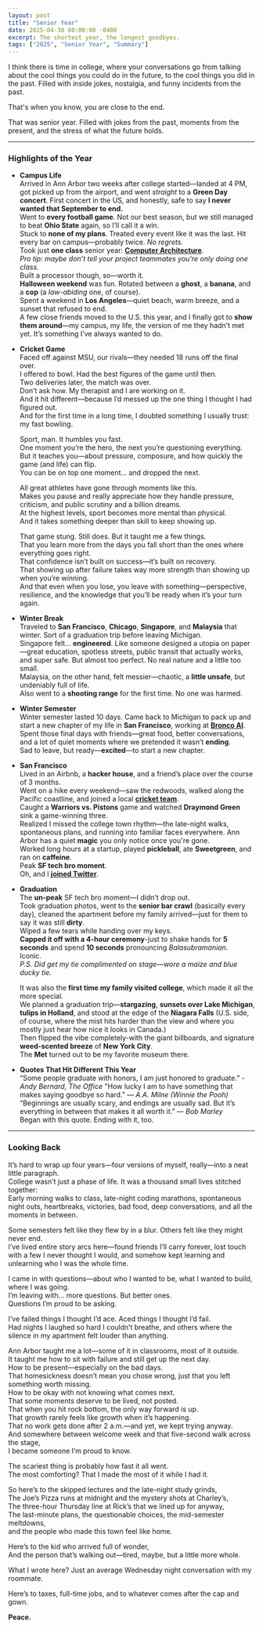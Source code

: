 ```yaml
---
layout: post
title: "Senior Year"
date: 2025-04-30 00:00:00 -0400
excerpt: The shortest year, the longest goodbyes. 
tags: ["2025", "Senior Year", "Summary"]
---
```


I think there is time in college, where your conversations go from talking about the cool things you could do in the future, to the cool things you did in the past. Filled with inside jokes, nostalgia, and funny incidents from the past.  

That's when you know, you are close to the end.

That was senior year. Filled with jokes from the past, moments from the present, and the stress of what the future holds. 

---

### Highlights of the Year

- **Campus Life**   
    Arrived in Ann Arbor two weeks after college started—landed at 4 PM, got picked up from the airport, and went *straight* to a **Green Day concert**. First concert in the US, and honestly, safe to say **I never wanted that September to end.**   
    Went to **every football game**. Not our best season, but we still managed to beat **Ohio State** again, so I’ll call it a win.  
    Stuck to **none of my plans**. Treated every event like it was the last. Hit every bar on campus—probably twice. *No regrets.*  
    Took just **one class** senior year: [**Computer Architecture**](https://porvesh.github.io/projects/2024-12-12-architecture/).  
    *Pro tip: maybe don’t tell your project teammates you're only doing one class.*   
    Built a processor though, so—worth it.  
    **Halloween weekend** was fun. Rotated between a **ghost**, a **banana**, and a **cop** (a *law-abiding* one, of course).  
    Spent a weekend in **Los Angeles**—quiet beach, warm breeze, and a sunset that refused to end.  
    A few close friends moved to the U.S. this year, and I finally got to **show them around**—my campus, my life, the version of me they hadn’t met yet. It’s something I’ve always wanted to do.  

- **Cricket Game**  
    Faced off against MSU, our rivals—they needed 18 runs off the final over.   
    I offered to bowl. Had the best figures of the game until then.   
    Two deliveries later, the match was over.   
    Don’t ask how. My therapist and I are working on it.    
    And it hit different—because I’d messed up the one thing I thought I had figured out.   
    And for the first time in a long time, I doubted something I usually trust: my fast bowling.    

    Sport, man. 
    It humbles you fast.  
    One moment you’re the hero, the next you’re questioning everything.   
    But it teaches you—about pressure, composure, and how quickly the game (and life) can flip.   
    You can be on top one moment… and dropped the next. 

    All great athletes have gone through moments like this.   
    Makes you pause and really appreciate how they handle pressure, criticism, and public scrutiny and a billion dreams.  
    At the highest levels, sport becomes more mental than physical.   
    And it takes something deeper than skill to keep showing up.    

    That game stung. Still does. But it taught me a few things.   
    That you learn more from the days you fall short than the ones where everything goes right.   
    That confidence isn’t built on success—it’s built on recovery.    
    That showing up after failure takes way more strength than showing up when you’re winning.    
    And that even when you lose, you leave with something—perspective, resilience, and the knowledge that you’ll be ready when it’s your turn again.  

- **Winter Break**  
  Traveled to **San Francisco**, **Chicago**, **Singapore**, and **Malaysia** that winter. Sort of a graduation trip before leaving Michigan.   
  Singapore felt... **engineered**. Like someone designed a utopia on paper—great education, spotless streets, public transit that actually works, and super safe. But almost too perfect. No real nature and a little too small.   
  Malaysia, on the other hand, felt messier—chaotic, a **little unsafe**, but undeniably full of life.  
  Also went to a **shooting range** for the first time. No one was harmed.  

- **Winter Semester**  
  Winter semester lasted 10 days. Came back to Michigan to pack up and start a new chapter of my life in **San Francisco**, working at [**Bronco AI**](https://www.bronco.ai/).  
  Spent those final days with friends—great food, better conversations, and a lot of quiet moments where we pretended it wasn’t **ending**.   
  Sad to leave, but ready—**excited**—to start a new chapter.   

- **San Francisco**  
  Lived in an Airbnb, a **hacker house**, and a friend’s place over the course of 3 months.  
  Went on a hike every weekend—saw the redwoods, walked along the Pacific coastline, and joined a local [**cricket team**](https://marincricketclub.com/).  
  Caught a **Warriors vs. Pistons** game and watched **Draymond Green** sink a game-winning three.  
  Realized I missed the college town rhythm—the late-night walks, spontaneous plans, and running into familiar faces everywhere. Ann Arbor has a quiet **magic** you only notice once you're gone.  
  Worked long hours at a startup, played **pickleball**, ate **Sweetgreen**, and ran on **caffeine**.  
  Peak **SF tech bro moment**.  
  Oh, and I [**joined Twitter**](https://x.com/porveshb).   

- **Graduation**  
  The **un-peak** SF tech bro moment—I didn’t drop out.  
  Took graduation photos, went to the **senior bar crawl** (basically every day), cleaned the apartment before my family arrived—just for them to say it was still **dirty**.  
  Wiped a few tears while handing over my keys.  
  **Capped it off with a 4-hour ceremony**-just to shake hands for **5 seconds** and spend **10 seconds** pronouncing *Balasubramanian*.  
  Iconic.   
  *P.S. Did get my tie complimented on stage—wore a maize and blue ducky tie.*

  It was also the **first time my family visited college**, which made it all the more special.  
  We planned a graduation trip—**stargazing**, **sunsets over Lake Michigan**, **tulips in Holland**, and stood at the edge of the **Niagara Falls** (U.S. side, of course, where the mist hits harder than the view and where you mostly just hear how nice it looks in Canada.)   
  Then flipped the vibe completely-with the giant billboards, and signature **weed-scented breeze** of **New York City**.  
  The **Met** turned out to be my favorite museum there.

- **Quotes That Hit Different This Year**  
  “Some people graduate with honors, I am just honored to graduate.” - *Andy Bernard, The Office* 
  "How lucky I am to have something that makes saying goodbye so hard.” — *A.A. Milne (Winnie the Pooh)*  
  “Beginnings are usually scary, and endings are usually sad. But it’s everything in between that makes it all worth it.” — *Bob Marley*    
  Began with this quote. Ending with it, too. 

---

### Looking Back

It’s hard to wrap up four years—four versions of myself, really—into a neat little paragraph.  
College wasn’t just a phase of life. It was a thousand small lives stitched together:  
Early morning walks to class, late-night coding marathons, spontaneous night outs, heartbreaks, victories, bad food, deep conversations, and all the moments in between.

Some semesters felt like they flew by in a blur. Others felt like they might never end.  
I’ve lived entire story arcs here—found friends I’ll carry forever, lost touch with a few I never thought I would, and somehow kept learning and unlearning who I was the whole time.

I came in with questions—about who I wanted to be, what I wanted to build, where I was going.  
I’m leaving with... more questions. But better ones.  
Questions I’m proud to be asking.

I’ve failed things I thought I’d ace. Aced things I thought I’d fail.  
Had nights I laughed so hard I couldn’t breathe, and others where the silence in my apartment felt louder than anything.

Ann Arbor taught me a lot—some of it in classrooms, most of it outside.   
It taught me how to sit with failure and still get up the next day.   
How to be present—especially on the bad days.   
That homesickness doesn’t mean you chose wrong, just that you left something worth missing.   
How to be okay with not knowing what comes next.    
That some moments deserve to be lived, not posted.    
That when you hit rock bottom, the only way forward is up.  
That growth rarely feels like growth when it’s happening.   
That no work gets done after 2 a.m.—and yet, we kept trying anyway.   
And somewhere between welcome week and that five-second walk across the stage,  
I became someone I’m proud to know. 

The scariest thing is probably how fast it all went.  
The most comforting? That I made the most of it while I had it.   

So here’s to the skipped lectures and the late-night study grinds,    
The Joe’s Pizza runs at midnight and the mystery shots at Charley’s,    
The three-hour Thursday line at Rick’s that we lined up for anyway,   
The last-minute plans, the questionable choices, the mid-semester meltdowns,    
and the people who made this town feel like home.   

Here’s to the kid who arrived full of wonder,   
And the person that’s walking out—tired, maybe, but a little more whole.  

What I wrote here? Just an average Wednesday night conversation with my roommate.   

Here’s to taxes, full-time jobs, and to whatever comes after the cap and gown.  

**Peace.**  
